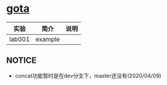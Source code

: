 # [gota](https://github.com/go-gota/gota)

|实验|简介|说明|
|---|---|---|
|lab001|example| |

## NOTICE
 - concat功能暂时是在dev分支下，master还没有(2020/04/09)